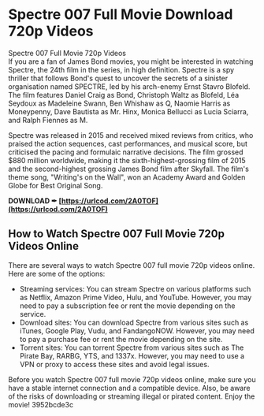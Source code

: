 # Spectre 007 Full Movie Download 720p Videos
  Spectre 007 Full Movie 720p Videos     
If you are a fan of James Bond movies, you might be interested in watching Spectre, the 24th film in the series, in high definition. Spectre is a spy thriller that follows Bond's quest to uncover the secrets of a sinister organisation named SPECTRE, led by his arch-enemy Ernst Stavro Blofeld. The film features Daniel Craig as Bond, Christoph Waltz as Blofeld, Léa Seydoux as Madeleine Swann, Ben Whishaw as Q, Naomie Harris as Moneypenny, Dave Bautista as Mr. Hinx, Monica Bellucci as Lucia Sciarra, and Ralph Fiennes as M.
     
Spectre was released in 2015 and received mixed reviews from critics, who praised the action sequences, cast performances, and musical score, but criticised the pacing and formulaic narrative decisions. The film grossed $880 million worldwide, making it the sixth-highest-grossing film of 2015 and the second-highest grossing James Bond film after Skyfall. The film's theme song, "Writing's on the Wall", won an Academy Award and Golden Globe for Best Original Song.
 
**DOWNLOAD ✒ [https://urlcod.com/2A0TOF](https://urlcod.com/2A0TOF)**


     
## How to Watch Spectre 007 Full Movie 720p Videos Online
     
There are several ways to watch Spectre 007 full movie 720p videos online. Here are some of the options:
     
- Streaming services: You can stream Spectre on various platforms such as Netflix, Amazon Prime Video, Hulu, and YouTube. However, you may need to pay a subscription fee or rent the movie depending on the service.
- Download sites: You can download Spectre from various sites such as iTunes, Google Play, Vudu, and FandangoNOW. However, you may need to pay a purchase fee or rent the movie depending on the site.
- Torrent sites: You can torrent Spectre from various sites such as The Pirate Bay, RARBG, YTS, and 1337x. However, you may need to use a VPN or proxy to access these sites and avoid legal issues.

Before you watch Spectre 007 full movie 720p videos online, make sure you have a stable internet connection and a compatible device. Also, be aware of the risks of downloading or streaming illegal or pirated content. Enjoy the movie!
 3952bcde3c
 
